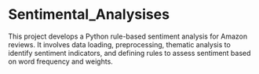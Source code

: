 # Sentimental_Analysises
This project develops a Python rule-based sentiment analysis for Amazon reviews. It involves data loading, preprocessing, thematic analysis to identify sentiment indicators, and defining rules to assess sentiment based on word frequency and weights.
